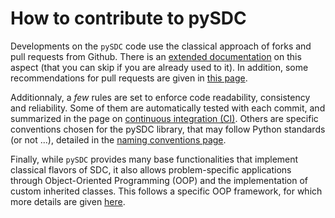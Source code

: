 # How to contribute to pySDC

Developments on the `pySDC` code use the classical approach of forks and pull requests from Github.
There is an [extended documentation](https://docs.github.com/en/pull-requests/collaborating-with-pull-requests/getting-started/about-collaborative-development-models) on this aspect (that you can skip if you are already used to it). In addition, some recommendations for pull requests are given in [this page](./docs/contrib/01_pull_requests.md).

Additionnaly, a _few_ rules are set to enforce code readability, consistency and reliability. Some of them are automatically tested with each commit, and summarized in the page on [continuous integration (CI)](./docs/contrib/02_continuous_integration.md).
Others are specific conventions chosen for the pySDC library, that may follow Python standards (or not ...), detailed in the [naming conventions page](./docs/contrib/03_naming_conventions.md).

Finally, while `pySDC` provides many base functionalities that implement classical flavors of SDC, it also allows problem-specific applications through Object-Oriented Programming (OOP) and the implementation of custom inherited classes.
This follows a specific OOP framework, for which more details are given [here](.(docs/contrib/../../docs/contrib/04_custom_implementations.md)).